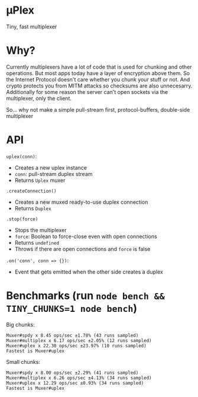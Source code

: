 # µPlex

Tiny, fast multiplexer

# Why?

Currently multiplexers have a lot of code that is used for chunking and other operations.
But most apps today have a layer of encryption above them.
So the Internet Protocol doesn't care whether you chunk your stuff or not.
And crypto protects you from MITM attacks so checksums are also unnecesarry.
Additionally for some reason the server can't open sockets via the multiplexer, only the client.

So... why not make a simple pull-stream first, protocol-buffers, double-side multiplexer

# API
`uplex(conn)`:
  - Creates a new uplex instance
  - `conn`: pull-stream duplex stream
  - Returns `Uplex` muxer

`.createConnection()`
  - Creates a new muxed ready-to-use duplex connection
  - Returns `Duplex`

`.stop(force)`
  - Stops the multiplexer
  - `force`: Boolean to force-close even with open connections
  - Returns `undefined`
  - Throws if there are open connections and `force` is false

`.on('conn', conn => {})`:
  - Event that gets emitted when the other side creates a duplex

# Benchmarks (run `node bench && TINY_CHUNKS=1 node bench`)
Big chunks:
```
Muxer#spdy x 8.45 ops/sec ±1.78% (43 runs sampled)
Muxer#multiplex x 6.17 ops/sec ±2.05% (12 runs sampled)
Muxer#uplex x 22.30 ops/sec ±23.97% (10 runs sampled)
Fastest is Muxer#uplex
```

Small chunks:
```
Muxer#spdy x 8.00 ops/sec ±2.29% (41 runs sampled)
Muxer#multiplex x 6.26 ops/sec ±4.13% (34 runs sampled)
Muxer#uplex x 12.29 ops/sec ±0.93% (34 runs sampled)
Fastest is Muxer#uplex
```

